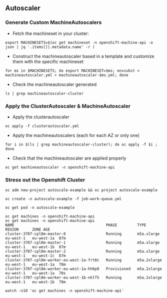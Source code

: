 ## Autoscaler

### Generate Custom MachineAutoscalers

* Fetch the machineset in your cluster:

```
export MACHINESETS=$(oc get machineset -n openshift-machine-api -o json | jq '.items[]|.metadata.name' -r )
```

* Construct the machineautoscaler based in a template and customize them with the specific machineset

```
for ms in $MACHINESETS; do export MACHINESET=$ms; envsubst < machineautoscaler.yml > machineautoscaler-$ms.yml; done
```

* Check the machineautoscaler generated

```
ls | grep machineautoscaler-cluster
```

### Apply the ClusterAutoscaler & MachineAutoscaler

* Apply the clusterautoscaler

```
oc apply -f clusterautoscaler.yml
```

* Apply the machineautoscalers (each for each AZ or only one)

```
for i in $(ls | grep machineautoscaler-cluster); do oc apply -f $i ; done
```

* Check that the machineautoscaler are applied properly

```
oc get machineautoscaler -n openshift-machine-api
```

### Stress out the Openshift Cluster

```
oc adm new-project autoscale-example && oc project autoscale-example
```

```
oc create -n autoscale-example -f job-work-queue.yml
```

```
oc get pod -n autoscale-example
```

```
oc get machines -n openshift-machine-api
oc get machines -n openshift-machine-api
NAME                                         PHASE         TYPE          REGION      ZONE AGE
cluster-3707-cpl8m-master-0                  Running       m5a.xlarge    eu-west-1   eu-west-1a  87m
cluster-3707-cpl8m-master-1                  Running       m5a.xlarge    eu-west-1   eu-west-1b  87m
cluster-3707-cpl8m-master-2                  Running       m5a.xlarge    eu-west-1   eu-west-1c  87m
cluster-3707-cpl8m-worker-eu-west-1a-frt8c   Running       m5a.2xlarge   eu-west-1   eu-west-1a  78m
cluster-3707-cpl8m-worker-eu-west-1a-hh6p8   Provisioned   m5a.2xlarge   eu-west-1   eu-west-1a  70s
cluster-3707-cpl8m-worker-eu-west-1b-nklf5   Running       m5a.2xlarge   eu-west-1   eu-west-1b  78m
```

```
watch -n10 'oc get machines -n openshift-machine-api'
```






